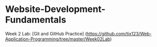 # Website-Development-Fundamentals

Week 2 Lab:  [Git and GitHub Practice] (https://github.com/tix123/Web-Application-Programming/tree/master/Week02Lab)
